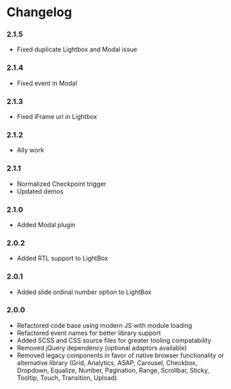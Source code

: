 # Changelog

<!-- -->

### 2.1.5

* Fixed duplicate Lightbox and Modal issue

### 2.1.4

* Fixed event in Modal

### 2.1.3

* Fixed iFrame url in Lightbox

### 2.1.2

* Ally work

### 2.1.1

* Normalized Checkpoint trigger
* Updated demos

### 2.1.0

* Added Modal plugin

### 2.0.2

* Added RTL support to LightBox

### 2.0.1

* Added slide ordinal number option to LightBox

### 2.0.0

* Refactored code base using modern JS with module loading
* Refactored event names for better library support
* Added SCSS and CSS source files for greater tooling compatability
* Removed jQuery dependency (optional adaptors available)
* Removed legacy components in favor of native browser functionality or alternative library (Grid, Analytics, ASAP, Carousel, Checkbox, Dropdown, Equalize, Number, Pagination, Range, Scrollbar, Sticky, Tooltip, Touch, Transition, Upload)